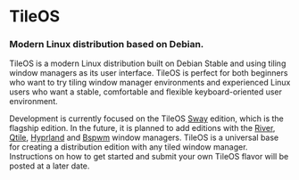 # TileOS
### Modern Linux distribution based on Debian.

TileOS is a modern Linux distribution built on Debian Stable and using tiling window managers as its user interface. TileOS is perfect for both beginners who want to try tiling window manager environments and experienced Linux users who want a stable, comfortable and flexible keyboard-oriented user environment.

Development is currently focused on the TileOS [Sway](https://github.com/swaywm/sway) edition, which is the flagship edition. In the future, it is planned to add editions with the [River](https://github.com/riverwm/river), [Qtile](https://qtile.org/), [Hyprland](https://hyprland.org/) and [Bspwm](https://github.com/baskerville/bspwm) window managers. TileOS is a universal base for creating a distribution edition with any tiled window manager. Instructions on how to get started and submit your own TileOS flavor will be posted at a later date.
